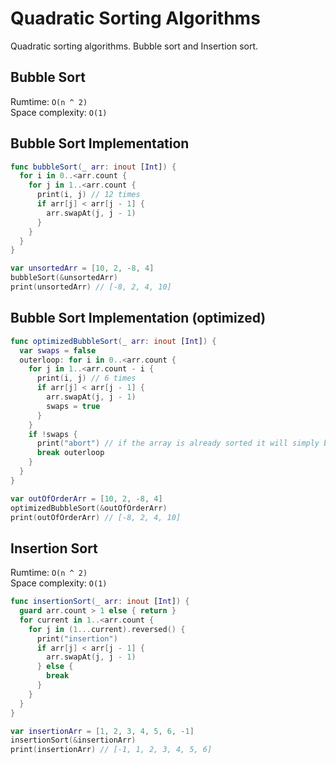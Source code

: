 # Quadratic Sorting Algorithms

Quadratic sorting algorithms. Bubble sort and Insertion sort. 


## Bubble Sort 

Rumtime: `O(n ^ 2)`   
Space complexity: `O(1)`   

## Bubble Sort Implementation 

```swift 
func bubbleSort(_ arr: inout [Int]) {
  for i in 0..<arr.count {
    for j in 1..<arr.count {
      print(i, j) // 12 times
      if arr[j] < arr[j - 1] {
        arr.swapAt(j, j - 1)
      }
    }
  }
}

var unsortedArr = [10, 2, -8, 4]
bubbleSort(&unsortedArr)
print(unsortedArr) // [-8, 2, 4, 10]
```

## Bubble Sort Implementation (optimized) 

```swift 
func optimizedBubbleSort(_ arr: inout [Int]) {
  var swaps = false
  outerloop: for i in 0..<arr.count {
    for j in 1..<arr.count - i {
      print(i, j) // 6 times
      if arr[j] < arr[j - 1] {
        arr.swapAt(j, j - 1)
        swaps = true
      }
    }
    if !swaps {
      print("abort") // if the array is already sorted it will simply break out of the entire loop
      break outerloop
    }
  }
}

var outOfOrderArr = [10, 2, -8, 4]
optimizedBubbleSort(&outOfOrderArr)
print(outOfOrderArr) // [-8, 2, 4, 10]
```

## Insertion Sort

Rumtime: `O(n ^ 2)`   
Space complexity: `O(1)`    

```swift 
func insertionSort(_ arr: inout [Int]) {
  guard arr.count > 1 else { return }
  for current in 1..<arr.count {
    for j in (1...current).reversed() {
      print("insertion")
      if arr[j] < arr[j - 1] {
        arr.swapAt(j, j - 1)
      } else {
        break
      }
    }
  }
}

var insertionArr = [1, 2, 3, 4, 5, 6, -1]
insertionSort(&insertionArr)
print(insertionArr) // [-1, 1, 2, 3, 4, 5, 6]
```
